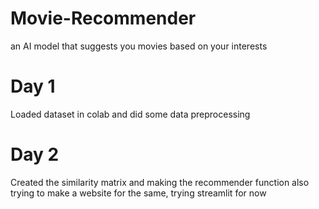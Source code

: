 # Movie-Recommender
an AI model that suggests you movies based on your interests

# Day 1 
Loaded dataset in colab and did some data preprocessing

# Day 2
Created the similarity matrix and making the recommender function 
also trying to make a website for the same, trying streamlit for now
